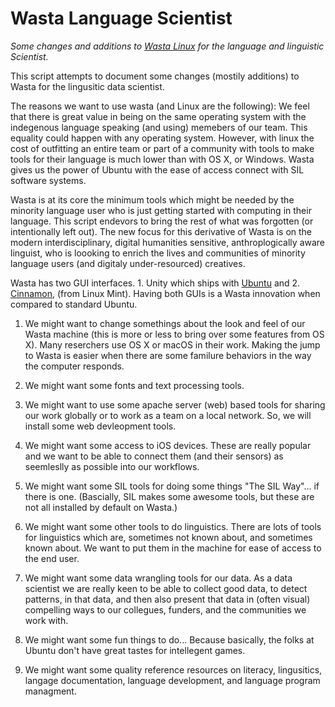 # Wasta Language Scientist
_Some changes and additions to [Wasta Linux](https://github.com/wasta-linux) for the language and linguistic Scientist._

This script attempts to document some changes (mostily additions) to Wasta for the lingusitic data scientist.

The reasons we want to use wasta (and Linux are the following): We feel that there is great value in being on the same operating system with the indegenous language speaking (and using) memebers of our team. This equality could happen with any operating system. However, with linux the cost of outfitting an entire team or part of a community with tools to make tools for their language is much lower than with OS X, or Windows. Wasta gives us the power of Ubuntu with the ease of access connect with SIL software systems.

Wasta is at its core the minimum tools which might be needed by the minority language user who is just getting started with computing in their language. This script endevors to bring the rest of what was forgotten (or intentionally left out). The new focus for this derivative of Wasta is on the modern interdisciplinary, digital humanities sensitive, anthroplogically aware linguist, who is loooking to enrich the lives and communities of minority language users (and digitaly under-resourced) creatives.

Wasta has two GUI interfaces. 1. Unity which ships with [Ubuntu](https://www.ubuntu.com/download/desktop) and 2. [Cinnamon](http://cinnamon.linuxmint.com/), (from Linux Mint). Having both GUIs is a Wasta innovation when compared to standard Ubuntu.

1. We might want to change somethings about the look and feel of our Wasta machine (this is more or less to bring over some features from OS X). Many reserchers use OS X or macOS in their work. Making the jump to Wasta is easier when there are some familure behaviors in the way the computer responds.

2. We might want some fonts and text processing tools.

3. We might want to use some apache server (web) based tools for sharing our work globally or to work as a team on a local network. So, we will install some web devleopment tools.

4. We might want some access to iOS devices. These are really popular and we want to be able to connect them (and their sensors) as seemleslly as possible into our workflows.

5. We might want some SIL tools for doing some things "The SIL Way"... if there is one. (Bascially, SIL makes some awesome tools, but these are not all installed by default on Wasta.)

6. We might want some other tools to do linguistics. There are lots of tools for linguistics which are, sometimes not known about, and sometimes known about. We want to put them in the machine for ease of access to the end user.

7. We might want some data wrangling tools for our data. As a data scientist we are really keen to be able to collect good data, to detect patterns, in that data, and then also present that data in (often visual) compelling ways to our collegues, funders, and the communities we work with.

8. We might want some fun things to do... Because basically, the folks at Ubuntu don't have great tastes for intellegent games.

9. We might want some quality reference resources on literacy, lingusitics, langage documentation, language development, and language program managment.
